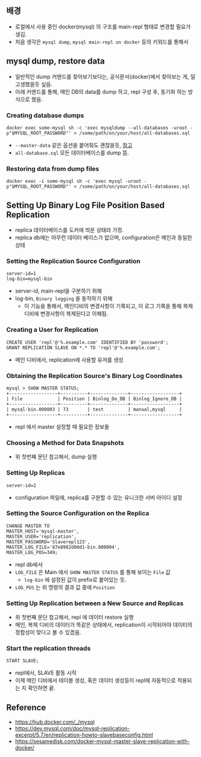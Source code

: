 ## 배경
- 로컬에서 사용 중인 docker(mysql) 의 구조를 main-repl 형태로 변경할 필요가 생김.
- 처음 생각은 `mysql dump`, `mysql main-repl on docker` 등의 키워드를 통해서  


## mysql dump, restore data
- 일반적인 dump 커맨드를 찾아보기보다는, 공식문서(docker)에서 찾아보는 게, 덜 고생했을듯 싶음.
- 아래 커맨드를 통해, 메인 DB의 data를 dump 하고, repl 구성 후, 동기화 하는 방식으로 했음.

### Creating database dumps

```
docker exec some-mysql sh -c 'exec mysqldump --all-databases -uroot -p"$MYSQL_ROOT_PASSWORD"' > /some/path/on/your/host/all-databases.sql
```
- `--master-data` 같은 옵션을 붙어줘도 괜찮을듯, [참고](https://dev.mysql.com/doc/mysql-replication-excerpt/5.7/en/replication-howto-mysqldump.html)
- `all-database.sql` 모든 데이터베이스를 dump 뜸.


### Restoring data from dump files

```
docker exec -i some-mysql sh -c 'exec mysql -uroot -p"$MYSQL_ROOT_PASSWORD"' < /some/path/on/your/host/all-databases.sql
```



##  Setting Up Binary Log File Position Based Replication
- replica 데이터베이스를 도커에 띄운 상태라 가정.
- replica db에는 아무런 데이터 베이스가 없으며, configuration은 메인과 동일한 상태


### Setting the Replication Source Configuration

```
server-id=1
log-bin=mysql-bin
```

- server-id, main-repl을 구분하기 위해
- log-bin, `Binary logging` 을 동작하기 위해
    - 이 기능을 통해서, 메인디비의 변경사항이 기록되고, 이 로그 기록을 통해 복제디비에 변경사항이 복제된다고 이해됨.


### Creating a User for Replication

```
CREATE USER 'repl'@'%.example.com' IDENTIFIED BY 'password';
GRANT REPLICATION SLAVE ON *.* TO 'repl'@'%.example.com';
```

- 메인 디비에서, replication에 사용할 유저를 생성


### Obtaining the Replication Source's Binary Log Coordinates

```
mysql > SHOW MASTER STATUS;
+------------------+----------+--------------+------------------+
| File             | Position | Binlog_Do_DB | Binlog_Ignore_DB |
+------------------+----------+--------------+------------------+
| mysql-bin.000003 | 73       | test         | manual,mysql     |
+------------------+----------+--------------+------------------+
```
- repl 에서 master 설정할 때 필요한 정보들


### Choosing a Method for Data Snapshots

- 위 첫번째 문단 참고해서, dump 실행


### Setting Up Replicas

```
server-id=2
```

- configuration 파일에, replica를 구분할 수 있는 유니크한 서버 아이디 설정


### Setting the Source Configuration on the Replica

```
CHANGE MASTER TO
MASTER_HOST='mysql-master',
MASTER_USER='replication',
MASTER_PASSWORD='Slaverepl123',
MASTER_LOG_FILE='87e8982d00d1-bin.000004',
MASTER_LOG_POS=349;
```

- repl db에서
- `LOG_FILE` 은 Main 에서 `SHOW MASTER STATUS` 를 통해 보이는 `File` 값
    - `log-bin` 에 설정된 값이 prefix로 붙어있는 듯.
- `LOG_POS` 는 위 명령의 결과 값 중에 `Position`


### Setting Up Replication between a New Source and Replicas

- 위 첫번째 문단 참고해서, repl 에 데이터 restore 실행
- 메인, 복제 디비의 데이터가 똑같은 상태에서, replication이 시작되어야 데이터의 정합성이 맞다고 볼 수 있겠음.

### Start the replication threads

```
START SLAVE;
```

- repl에서, SLAVE 활동 시작
- 이제 메인 디비에서 테이블 생성, 혹은 데이터 생성등이 repl에 자동적으로 적용되는 지 확인하면 끝.


## Reference
- https://hub.docker.com/_/mysql
- https://dev.mysql.com/doc/mysql-replication-excerpt/5.7/en/replication-howto-slavebaseconfig.html
- https://sesamedisk.com/docker-mysql-master-slave-replication-with-docker/